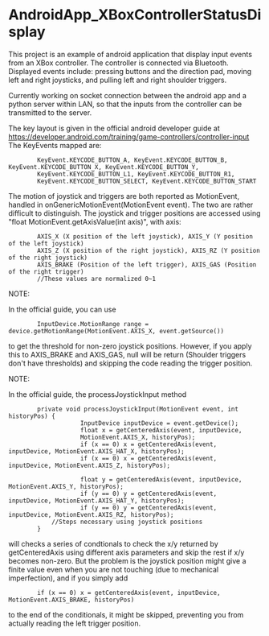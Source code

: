 # AndroidApp_XBoxControllerStatusDisplay
This project is an example of android application that display input events from an XBox controller.
The controller is connected via Bluetooth. Displayed events include: pressing buttons and the direction pad, moving left and right joysticks, and pulling left and right shoulder triggers.

Currently working on socket connection between the android app and a python server within LAN, so that the inputs from the controller can be transmitted to the server.

The key layout is given in the official android developer guide at https://developer.android.com/training/game-controllers/controller-input
The KeyEvents mapped are:
            
            KeyEvent.KEYCODE_BUTTON_A, KeyEvent.KEYCODE_BUTTON_B, KeyEvent.KEYCODE_BUTTON_X, KeyEvent.KEYCODE_BUTTON_Y,
            KeyEvent.KEYCODE_BUTTON_L1, KeyEvent.KEYCODE_BUTTON_R1,
            KeyEvent.KEYCODE_BUTTON_SELECT, KeyEvent.KEYCODE_BUTTON_START

The motion of joystick and triggers are both reported as MotionEvent, handled in onGenericMotionEvent(MotionEvent event). The two are rather difficult to distinguish.
The joystick and trigger positions are accessed using "float MotionEvent.getAxisValue(int axis)", with axis:

            AXIS_X (X position of the left joystick), AXIS_Y (Y position of the left joystick)
            AXIS_Z (X position of the right joystick), AXIS_RZ (Y position of the right joystick)
            AXIS_BRAKE (Position of the left trigger), AXIS_GAS (Position of the right trigger)
            //These values are normalized 0~1

NOTE:

In the official guide, you can use 
            
            InputDevice.MotionRange range = device.getMotionRange(MotionEvent.AXIS_X, event.getSource())
to get the threshold for non-zero joystick positions. However, if you apply this to AXIS_BRAKE and AXIS_GAS, null will be return (Shoulder triggers don't have thresholds) and skipping the code reading the trigger position.

NOTE:

In the official guide, the processJoystickInput method
            
            private void processJoystickInput(MotionEvent event, int historyPos) {
                        InputDevice inputDevice = event.getDevice();
                        float x = getCenteredAxis(event, inputDevice,
                        MotionEvent.AXIS_X, historyPos);
                        if (x == 0) x = getCenteredAxis(event, inputDevice, MotionEvent.AXIS_HAT_X, historyPos);
                        if (x == 0) x = getCenteredAxis(event, inputDevice, MotionEvent.AXIS_Z, historyPos);
                        
                        float y = getCenteredAxis(event, inputDevice, MotionEvent.AXIS_Y, historyPos);
                        if (y == 0) y = getCenteredAxis(event, inputDevice, MotionEvent.AXIS_HAT_Y, historyPos);
                        if (y == 0) y = getCenteredAxis(event, inputDevice, MotionEvent.AXIS_RZ, historyPos);
	            //Steps necessary using joystick positions 
            }
will checks a series of condtionals to check the x/y returned by getCenteredAxis using different axis parameters and  skip the rest if x/y becomes non-zero. But the problem is the joystick position might give a finite value even when you are not touching (due to mechanical imperfection), and if you simply add 
            
            if (x == 0) x = getCenteredAxis(event, inputDevice, MotionEvent.AXIS_BRAKE, historyPos)

to the end of the conditionals, it might be skipped, preventing you from actually reading the left trigger position.
